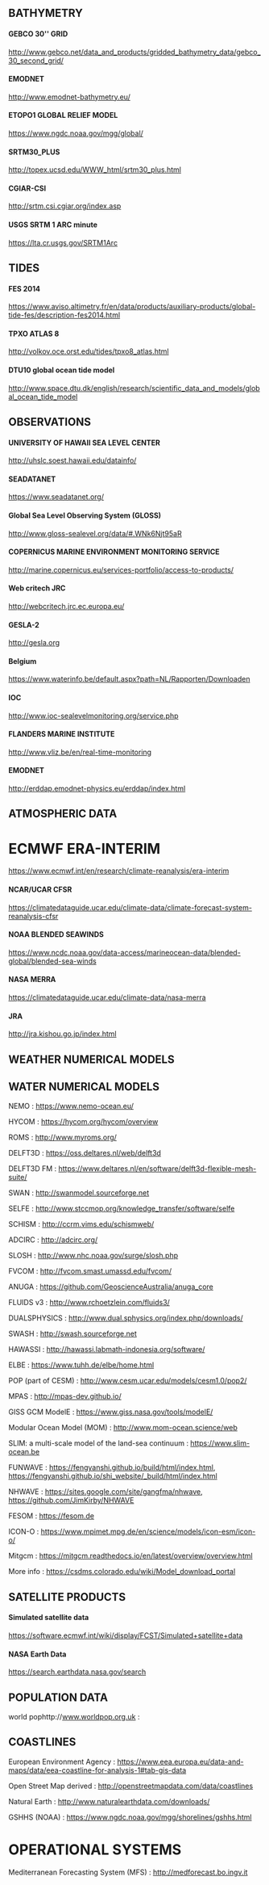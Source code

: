 ## BATHYMETRY

#### GEBCO 30'' GRID
http://www.gebco.net/data_and_products/gridded_bathymetry_data/gebco_30_second_grid/

#### EMODNET
http://www.emodnet-bathymetry.eu/

#### ETOPO1 GLOBAL RELIEF MODEL
https://www.ngdc.noaa.gov/mgg/global/

#### SRTM30_PLUS
http://topex.ucsd.edu/WWW_html/srtm30_plus.html

#### CGIAR-CSI
http://srtm.csi.cgiar.org/index.asp

#### USGS SRTM 1 ARC minute

https://lta.cr.usgs.gov/SRTM1Arc

## TIDES

#### FES 2014
https://www.aviso.altimetry.fr/en/data/products/auxiliary-products/global-tide-fes/description-fes2014.html

#### TPXO ATLAS 8
http://volkov.oce.orst.edu/tides/tpxo8_atlas.html

#### DTU10 global ocean tide model 
http://www.space.dtu.dk/english/research/scientific_data_and_models/global_ocean_tide_model

## OBSERVATIONS

#### UNIVERSITY OF HAWAII SEA LEVEL CENTER
http://uhslc.soest.hawaii.edu/datainfo/

#### SEADATANET
https://www.seadatanet.org/

#### Global Sea Level Observing System (GLOSS) 

http://www.gloss-sealevel.org/data/#.WNk6Njt95aR

#### COPERNICUS MARINE ENVIRONMENT MONITORING SERVICE
http://marine.copernicus.eu/services-portfolio/access-to-products/

#### Web critech JRC
http://webcritech.jrc.ec.europa.eu/

#### GESLA-2
http://gesla.org

#### Belgium 
https://www.waterinfo.be/default.aspx?path=NL/Rapporten/Downloaden

#### IOC
http://www.ioc-sealevelmonitoring.org/service.php

#### FLANDERS MARINE INSTITUTE
http://www.vliz.be/en/real-time-monitoring

#### EMODNET 
http://erddap.emodnet-physics.eu/erddap/index.html

## ATMOSPHERIC DATA

# ECMWF ERA-INTERIM
https://www.ecmwf.int/en/research/climate-reanalysis/era-interim

#### NCAR/UCAR CFSR
https://climatedataguide.ucar.edu/climate-data/climate-forecast-system-reanalysis-cfsr

#### NOAA BLENDED SEAWINDS
https://www.ncdc.noaa.gov/data-access/marineocean-data/blended-global/blended-sea-winds

#### NASA MERRA
https://climatedataguide.ucar.edu/climate-data/nasa-merra

#### JRA
http://jra.kishou.go.jp/index.html

## WEATHER NUMERICAL MODELS

## WATER NUMERICAL MODELS

NEMO : https://www.nemo-ocean.eu/

HYCOM : https://hycom.org/hycom/overview

ROMS : http://www.myroms.org/

DELFT3D : https://oss.deltares.nl/web/delft3d

DELFT3D FM : https://www.deltares.nl/en/software/delft3d-flexible-mesh-suite/

SWAN : http://swanmodel.sourceforge.net

SELFE : http://www.stccmop.org/knowledge_transfer/software/selfe

SCHISM : http://ccrm.vims.edu/schismweb/

ADCIRC : http://adcirc.org/

SLOSH : http://www.nhc.noaa.gov/surge/slosh.php

FVCOM : http://fvcom.smast.umassd.edu/fvcom/

ANUGA : https://github.com/GeoscienceAustralia/anuga_core

FLUIDS v3 : http://www.rchoetzlein.com/fluids3/

DUALSPHYSICS : http://www.dual.sphysics.org/index.php/downloads/

SWASH : http://swash.sourceforge.net

HAWASSI : http://hawassi.labmath-indonesia.org/software/

ELBE : https://www.tuhh.de/elbe/home.html

POP (part of CESM) : http://www.cesm.ucar.edu/models/cesm1.0/pop2/

MPAS : http://mpas-dev.github.io/

GISS GCM ModelE : https://www.giss.nasa.gov/tools/modelE/

Modular Ocean Model (MOM) : http://www.mom-ocean.science/web

SLIM: a multi-scale model of the land-sea continuum : https://www.slim-ocean.be

FUNWAVE : https://fengyanshi.github.io/build/html/index.html, https://fengyanshi.github.io/shi_website/_build/html/index.html

NHWAVE : https://sites.google.com/site/gangfma/nhwave, https://github.com/JimKirby/NHWAVE

FESOM : https://fesom.de

ICON-O : https://www.mpimet.mpg.de/en/science/models/icon-esm/icon-o/

Mitgcm : https://mitgcm.readthedocs.io/en/latest/overview/overview.html

More info : https://csdms.colorado.edu/wiki/Model_download_portal

## SATELLITE PRODUCTS

#### Simulated satellite data
https://software.ecmwf.int/wiki/display/FCST/Simulated+satellite+data

#### NASA Earth Data
https://search.earthdata.nasa.gov/search

## POPULATION DATA

world pophttp://www.worldpop.org.uk : 

## COASTLINES

European Environment Agency : https://www.eea.europa.eu/data-and-maps/data/eea-coastline-for-analysis-1#tab-gis-data

Open Street Map derived : http://openstreetmapdata.com/data/coastlines

Natural Earth : http://www.naturalearthdata.com/downloads/

GSHHS (NOAA) : https://www.ngdc.noaa.gov/mgg/shorelines/gshhs.html

# OPERATIONAL SYSTEMS

Mediterranean Forecasting System (MFS) : http://medforecast.bo.ingv.it


```python

```
